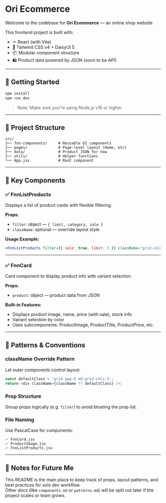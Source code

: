 # Ori Ecommerce

Welcome to the codebase for **Ori Ecommerce** — an online shop website

This frontend project is built with:

- ⚛️ React (with Vite)
- 🎨 Tailwind CSS v4 + DaisyUI 5
- 📦 Modular component structure
- 🛍️ Product data powered by JSON (soon to be API)

---

## 🚀 Getting Started

```bash
npm install
npm run dev
```

> Note: Make sure you're using Node.js v18 or higher

---

## 📁 Project Structure

```
src/
├── fnn-components/     # Reusable UI components
├── pages/              # Page-level layout (Home, etc)
├── data/               # Product JSON for now
├── utils/              # Helper functions
└── App.jsx             # Root component
```

---

## 🧩 Key Components

### ✅ FnnListProducts

Displays a list of product cards with flexible filtering.

**Props:**

- `filter`: object — `{ limit, category, sale }`
- `className`: optional — override layout style

**Usage Example:**

```jsx
<FnnListProducts filter={{ sale: true, limit: 5 }} className="grid-cols-3" />
```

---

### ✅ FnnCard

Card component to display product info with variant selection.

**Props:**

- `product`: object — product data from JSON

**Built-in Features:**

- Displays product image, name, price (with sale), stock info
- Variant selection by color
- Uses subcomponents: ProductImage, ProductTitle, ProductPrice, etc.

---

## 🧱 Patterns & Conventions

### className Override Pattern

Let outer components control layout:

```js
const defaultClass = 'grid gap-6 md:grid-cols-3';
return <div className={className ?? defaultClass} />;
```

### Prop Structure

Group props logically (e.g. `filter`) to avoid bloating the prop list.

### File Naming

Use PascalCase for components:

```
✅ FnnCard.jsx
✅ ProductImage.jsx
✅ FnnListProducts.jsx
```

---

## 💬 Notes for Future Me

This README is the main place to keep track of props, layout patterns, and best practices for solo dev workflow.  
Other docs (like `components.md` or `patterns.md`) will be split out later if the project scales or team grows.
